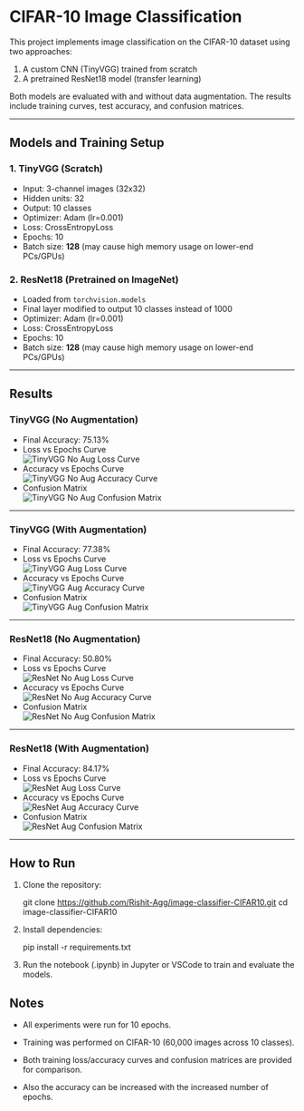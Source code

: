 # CIFAR-10 Image Classification

This project implements image classification on the CIFAR-10 dataset using two approaches:
1. A custom CNN (TinyVGG) trained from scratch
2. A pretrained ResNet18 model (transfer learning)

Both models are evaluated with and without data augmentation. The results include training curves, test accuracy, and confusion matrices.

---

## Models and Training Setup

### 1. TinyVGG (Scratch)
- Input: 3-channel images (32x32)
- Hidden units: 32
- Output: 10 classes
- Optimizer: Adam (lr=0.001)
- Loss: CrossEntropyLoss
- Epochs: 10
- Batch size: **128** (may cause high memory usage on lower-end PCs/GPUs)

### 2. ResNet18 (Pretrained on ImageNet)
- Loaded from `torchvision.models`
- Final layer modified to output 10 classes instead of 1000
- Optimizer: Adam (lr=0.001)
- Loss: CrossEntropyLoss
- Epochs: 10
- Batch size: **128** (may cause high memory usage on lower-end PCs/GPUs)

---

## Results

### TinyVGG (No Augmentation)
- Final Accuracy: 75.13%
- Loss vs Epochs Curve  
  ![TinyVGG No Aug Loss Curve](images/Screenshot-2025-09-18-113617.png)
- Accuracy vs Epochs Curve  
  ![TinyVGG No Aug Accuracy Curve](images/Screenshot-2025-09-18-113731.png)
- Confusion Matrix  
  ![TinyVGG No Aug Confusion Matrix](images/Screenshot-2025-09-18-114135.png)

---

### TinyVGG (With Augmentation)
- Final Accuracy: 77.38%
- Loss vs Epochs Curve  
  ![TinyVGG Aug Loss Curve](images/Screenshot-2025-09-18-113859.png)
- Accuracy vs Epochs Curve  
  ![TinyVGG Aug Accuracy Curve](images/Screenshot-2025-09-18-114021.png)
- Confusion Matrix  
  ![TinyVGG Aug Confusion Matrix](images/Screenshot-2025-09-18-114142.png)

---

### ResNet18 (No Augmentation)
- Final Accuracy: 50.80%
- Loss vs Epochs Curve  
  ![ResNet No Aug Loss Curve](images/Screenshot-2025-09-18-114103.png)
- Accuracy vs Epochs Curve  
  ![ResNet No Aug Accuracy Curve](images/Screenshot-2025-09-18-114111.png)
- Confusion Matrix  
  ![ResNet No Aug Confusion Matrix](images/Screenshot-2025-09-18-114148.png)

---

### ResNet18 (With Augmentation)
- Final Accuracy: 84.17%
- Loss vs Epochs Curve  
  ![ResNet Aug Loss Curve](images/Screenshot-2025-09-18-114118.png)
- Accuracy vs Epochs Curve  
  ![ResNet Aug Accuracy Curve](images/Screenshot-2025-09-18-114124.png)
- Confusion Matrix  
  ![ResNet Aug Confusion Matrix](images/Screenshot-2025-09-18-114155.png)

---

## How to Run
1. Clone the repository:
   
   git clone https://github.com/Rishit-Agg/image-classifier-CIFAR10.git 
   cd image-classifier-CIFAR10

2. Install dependencies:

    pip install -r requirements.txt


3. Run the notebook (.ipynb) in Jupyter or VSCode to train and evaluate the models.

## Notes

- All experiments were run for 10 epochs.

- Training was performed on CIFAR-10 (60,000 images across 10 classes).

- Both training loss/accuracy curves and confusion matrices are provided for comparison.

- Also the accuracy can be increased with the increased number of epochs.

